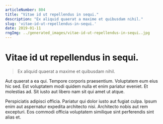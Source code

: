 ```yaml
---
articleNumber: 804
title: "Vitae id ut repellendus in sequi."
description: "Ex aliquid quaerat a maxime et quibusdam nihil."
slug: 'vitae-id-ut-repellendus-in-sequi.'
date: 2019-01-11
rngImg: ../generated_images/vitae-id-ut-repellendus-in-sequi..jpg
---
```


# Vitae id ut repellendus in sequi.

> Ex aliquid quaerat a maxime et quibusdam nihil.

Aut quaerat a ea qui. Tempore corporis praesentium. Voluptatem eum eius hic sed. Est voluptatem modi quidem nulla et enim pariatur eveniet. Et molestias ad. Sit iusto aut libero nam sit qui amet ut atque.
 Perspiciatis adipisci officia. Pariatur qui dolor iusto aut fugiat culpa. Ipsum enim aut aspernatur expedita architecto nisi. Architecto nobis aut rem excepturi. Eos commodi officia voluptatem similique sint perferendis sint alias et.
